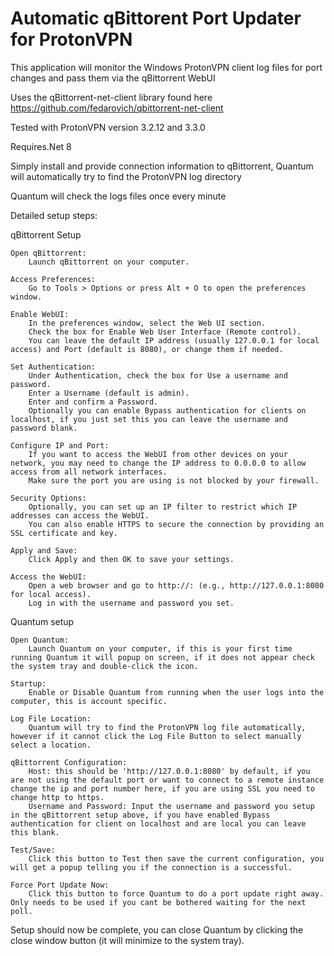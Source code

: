 # Automatic qBittorent Port Updater for ProtonVPN

This application will monitor the Windows ProtonVPN client log files for port changes and pass them via the qBittorrent WebUI

Uses the qBittorrent-net-client library found here
https://github.com/fedarovich/qbittorrent-net-client

Tested with ProtonVPN version 3.2.12 and 3.3.0

Requires.Net 8

Simply install and provide connection information to qBittorrent, Quantum will automatically try to find the ProtonVPN log directory

Quantum will check the logs files once every minute

Detailed setup steps:

qBittorrent Setup

	Open qBittorrent:
		Launch qBittorrent on your computer.
 
	Access Preferences:
		Go to Tools > Options or press Alt + O to open the preferences window.

	Enable WebUI:
		In the preferences window, select the Web UI section.
		Check the box for Enable Web User Interface (Remote control).
		You can leave the default IP address (usually 127.0.0.1 for local access) and Port (default is 8080), or change them if needed.

	Set Authentication:
		Under Authentication, check the box for Use a username and password.
		Enter a Username (default is admin).
		Enter and confirm a Password.
		Optionally you can enable Bypass authentication for clients on localhost, if you just set this you can leave the username and password blank.

	Configure IP and Port:
		If you want to access the WebUI from other devices on your network, you may need to change the IP address to 0.0.0.0 to allow access from all network interfaces.
		Make sure the port you are using is not blocked by your firewall.

	Security Options:
		Optionally, you can set up an IP filter to restrict which IP addresses can access the WebUI.
		You can also enable HTTPS to secure the connection by providing an SSL certificate and key.

	Apply and Save:
		Click Apply and then OK to save your settings.

	Access the WebUI:
		Open a web browser and go to http://: (e.g., http://127.0.0.1:8080 for local access).
		Log in with the username and password you set.
	
Quantum setup

	Open Quantum:
		Launch Quantum on your computer, if this is your first time running Quantum it will popup on screen, if it does not appear check the system tray and double-click the icon.
		
	Startup:
		Enable or Disable Quantum from running when the user logs into the computer, this is account specific.
		
	Log File Location:
		Quantum will try to find the ProtonVPN log file automatically, however if it cannot click the Log File Button to select manually select a location.
		
	qBittorrent Configuration:
		Host: this should be 'http://127.0.0.1:8080' by default, if you are not using the default port or want to connect to a remote instance change the ip and port number here, if you are using SSL you need to change http to https.
		Username and Password: Input the username and password you setup in the qBittorrent setup above, if you have enabled Bypass authentication for client on localhost and are local you can leave this blank.
		
	Test/Save:
		Click this button to Test then save the current configuration, you will get a popup telling you if the connection is a successful.
		
	Force Port Update Now:
		Click this button to force Quantum to do a port update right away. Only needs to be used if you cant be bothered waiting for the next poll.
		
Setup should now be complete, you can close Quantum by clicking the close window button (it will minimize to the system tray).